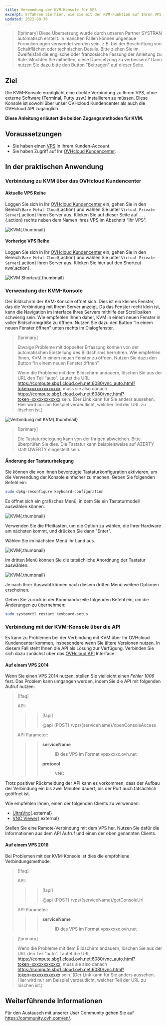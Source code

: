 ```yaml
---
title: Verwendung der KVM-Konsole für VPS
excerpt: Erfahren Sie hier, wie Sie mit der KVM-Funktion auf Ihren VPS zugreifen können
updated: 2022-08-30
---
```


> [!primary]
> Diese Übersetzung wurde durch unseren Partner SYSTRAN automatisch erstellt. In manchen Fällen können ungenaue Formulierungen verwendet worden sein, z.B. bei der Beschriftung von Schaltflächen oder technischen Details. Bitte ziehen Sie im Zweifelsfall die englische oder französische Fassung der Anleitung zu Rate. Möchten Sie mithelfen, diese Übersetzung zu verbessern? Dann nutzen Sie dazu bitte den Button "Beitragen" auf dieser Seite.
>

## Ziel

Die KVM-Konsole ermöglicht eine direkte Verbindung zu Ihrem VPS, ohne externe Software (Terminal, Putty usw.) installieren zu müssen. Diese Konsole ist sowohl über unser OVHcloud Kundencenter als auch die OVHcloud API zugänglich.  

**Diese Anleitung erläutert die beiden Zugangsmethoden für KVM.**

## Voraussetzungen

- Sie haben einen [VPS](https://www.ovhcloud.com/de/vps/) in Ihrem Kunden-Account.
- Sie haben Zugriff auf Ihr [OVHcloud Kundencenter](https://www.ovh.com/auth/?action=gotomanager&from=https://www.ovh.de/&ovhSubsidiary=de).

## In der praktischen Anwendung

### Verbindung zu KVM über das OVHcloud Kundencenter

#### Aktuelle VPS Reihe

Loggen Sie sich in Ihr [OVHcloud Kundencenter](https://www.ovh.com/auth/?action=gotomanager&from=https://www.ovh.de/&ovhSubsidiary=de) ein, gehen Sie in den Bereich `Bare Metal Cloud`{.action} und wählen Sie unter `Virtual Private Server`{.action} Ihren Server aus. Klicken Sie auf dieser Seite auf `...`{.action} rechts neben dem Namen Ihres VPS im Abschnitt “Ihr VPS”.

![KVM](images/kvm-new1.png){.thumbnail}

#### Vorherige VPS Reihe

Loggen Sie sich in Ihr [OVHcloud Kundencenter](https://www.ovh.com/auth/?action=gotomanager&from=https://www.ovh.de/&ovhSubsidiary=de) ein, gehen Sie in den Bereich `Bare Metal Cloud`{.action} und wählen Sie unter `Virtual Private Server`{.action} Ihren Server aus. Klicken Sie hier auf den Shortcut `KVM`{.action}.

![KVM Shortcut](images/kvm-new2.png){.thumbnail}

### Verwendung der KVM-Konsole

Der Bildschirm der KVM-Konsole öffnet sich. Dies ist ein kleines Fenster, das die Verbindung mit Ihrem Server anzeigt. Da das Fenster recht klein ist, kann die Navigation im Interface Ihres Servers mithilfe der Scrollbalken schwierig sein. Wie empfehlen Ihnen daher, KVM in einem neuen Fenster in voller Bildschirmgröße zu öffnen. Nutzen Sie dazu den Button “In einem neuen Fenster öffnen” unten rechts im Dialogfenster.

> [!primary]
>
> Etwaige Probleme mit doppelter Erfassung können von der automatischen Einstellung des Bildschirms herrühren. Wie empfehlen Ihnen, KVM in einem neuen Fenster zu öffnen. Nutzen Sie dazu den Button “In einem neuen Fenster öffnen”.
>
> Wenn die Probleme mit dem Bildschirm andauern, löschen Sie aus der URL den Teil “auto”. Lautet die URL https://compute.sbg1.cloud.ovh.net:6080/vnc_auto.html?token=xxxxxxxxxxxx, muss sie also danach https://compute.sbg1.cloud.ovh.net:6080/vnc.html?token=xxxxxxxxxxxx sein. (Der Link kann für Sie anders aussehen. Hier wird nur am Beispiel verdeutlicht, welcher Teil der URL zu löschen ist.)
>

![Verbindung mit KVM](images/kvm_screen.png){.thumbnail}

> [!primary]
>
> Die Tastaturbelegung kann von der Ihrigen abweichen. Bitte überprüfen Sie dies. Die Tastatur kann beispielsweise auf AZERTY statt QWERTY eingestellt sein.
>

#### Änderung der Tastaturbelegung

Sie können die von Ihnen bevorzugte Tastaturkonfiguration aktivieren, um die Verwendung der Konsole einfacher zu machen. Geben Sie folgenden Befehl ein:

```bash
sudo dpkg-reconfigure keyboard-configuration
```

Es öffnet sich ein grafisches Menü, in dem Sie ein Tastaturmodell auswählen können.

![KVM](images/kvm_vps01.png){.thumbnail}

Verwenden Sie die Pfeiltasten, um die Option zu wählen, die Ihrer Hardware am nächsten kommt, und drücken Sie dann "Enter". 

Wählen Sie im nächsten Menü Ihr Land aus.

![KVM](images/kvm_vps02.png){.thumbnail}

Im dritten Menü können Sie die tatsächliche Anordnung der Tastatur auswählen.

![KVM](images/kvm_vps03.png){.thumbnail}

Je nach Ihrer Auswahl können nach diesem dritten Menü weitere Optionen erscheinen.

Geben Sie zurück in der Kommandozeile folgenden Befehl ein, um die Änderungen zu übernehmen:

```bash
sudo systemctl restart keyboard-setup
```

### Verbindung mit der KVM-Konsole über die API

Es kann zu Problemen bei der Verbindung mit KVM über Ihr OVHcloud Kundencenter kommen, insbesondere wenn Sie ältere Versionen nutzen. In diesem Fall steht Ihnen die API als Lösung zur Verfügung. Verbinden Sie sich dazu zunächst über das [OVHcloud API](https://api.ovh.com/) Interface.

#### Auf einem VPS 2014

Wenn Sie einen VPS 2014 nutzen, stellen Sie vielleicht einen *Fehler 1006* fest. Das Problem kann umgangen werden, indem Sie die API mit folgenden Aufruf nutzen:

> [!faq]
>
> API:
>
>> > [!api]
>> >
>> > @api {POST} /vps/{serviceName}/openConsoleAccess
>> >
>>
>
> API Parameter:
>
>> > **serviceName**
>> >
>> >> ID des VPS im Format vpsxxxxx.ovh.net
>> >
>> > **protocol** 
>> >
>> >> VNC
>

Trotz positiver Rückmeldung der API kann es vorkommen, dass der Aufbau der Verbindung ein bis zwei Minuten dauert, bis der Port auch tatsächlich geöffnet ist.

Wie empfehlen Ihnen, einen der folgenden Clients zu verwenden:

- [UltraVnc](https://www.uvnc.com/downloads/ultravnc.html){.external}
- [VNC Viewer](https://www.realvnc.com/en/connect/download/viewer/){.external}

Stellen Sie eine Remote-Verbindung mit dem VPS her. Nutzen Sie dafür die Informationen aus dem API Aufruf und einen der oben genannten Clients.

#### Auf einem VPS 2016

Bei Problemen mit der KVM-Konsole ist dies die empfohlene Verbindungsmethode:

> [!faq]
>
> API:
>
>> > [!api]
>> >
>> > @api {POST} /vps/{serviceName}/getConsoleUrl
>> >
>>
>
> API Parameter:
>
>> > **serviceName**
>> >
>> >> ID des VPS im Format vpsxxxxx.ovh.net
>

> [!primary]
>
> Wenn die Probleme mit dem Bildschirm andauern, löschen Sie aus der URL den Teil “auto”. Lautet die URL https://compute.sbg1.cloud.ovh.net:6080/vnc_auto.html?token=xxxxxxxxxxxx, muss sie also danach https://compute.sbg1.cloud.ovh.net:6080/vnc.html?token=xxxxxxxxxxxx sein. (Der Link kann für Sie anders aussehen. Hier wird nur am Beispiel verdeutlicht, welcher Teil der URL zu löschen ist.)
>

## Weiterführende Informationen

Für den Austausch mit unserer User Community gehen Sie auf <https://community.ovh.com/en/>.

